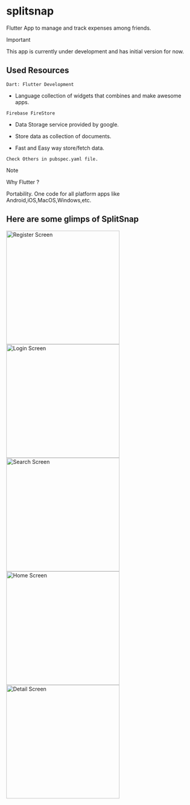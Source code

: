 # splitsnap

Flutter App to manage and track expenses among friends.

> [!IMPORTANT]
> This app is currently under development and has initial version for now.



## Used Resources

`Dart: Flutter Development`

- Language collection of widgets that combines and make awesome apps.

`Firebase FireStore`

- Data Storage service provided by google.

- Store data as collection of documents.

- Fast and Easy way store/fetch data.

`Check Others in pubspec.yaml file.`


> [!Note]
> Why Flutter ?
>
> Portability. One code for all platform apps like Android,iOS,MacOS,Windows,etc.




## Here are some glimps of SplitSnap

<img width="300" alt="Register Screen" src="https://github.com/harshboghara2004/splitsnap/assets/104019887/46068b4f-7fd9-4fba-ac89-e301ce2fcf86">
<img width="300" alt="Login Screen" src="https://github.com/harshboghara2004/splitsnap/assets/104019887/e329d883-86d8-4855-816e-193a1b1b9c11">
<img width="300" alt="Search Screen" src="https://github.com/harshboghara2004/splitsnap/assets/104019887/733270eb-ff14-4dac-8680-f639c1947f2c">
<img width="300" alt="Home Screen" src="https://github.com/harshboghara2004/splitsnap/assets/104019887/fe07fcd8-5c7a-405d-a9f2-2bee6c1b149c">
<img width="300" alt="Detail Screen" src="https://github.com/harshboghara2004/splitsnap/assets/104019887/7010866a-7de6-4db8-8cdd-c6a2147ff09a">


  
